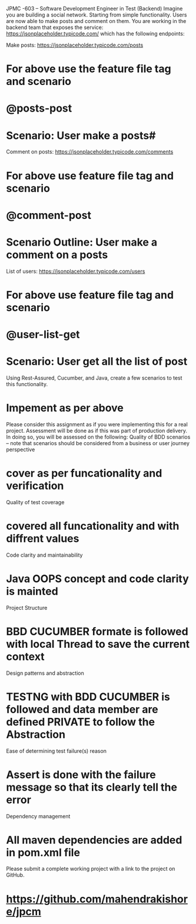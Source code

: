 
 
 JPMC -603 – Software Development Engineer in Test (Backend)
Imagine you are building a social network. Starting from simple functionality. Users are now able to make posts and comment on them. 
You are working in the backend team that exposes the service: https://jsonplaceholder.typicode.com/ which has the following endpoints:

Make posts: https://jsonplaceholder.typicode.com/posts
# For above use the feature file tag and scenario
# @posts-post
# Scenario: User make a  posts#

Comment on posts: https://jsonplaceholder.typicode.com/comments
# For above use feature file tag and scenario
# @comment-post
# Scenario Outline: User make a  comment on a posts
  
List of users: https://jsonplaceholder.typicode.com/users
# For above use feature file tag and scenario
# @user-list-get
# Scenario: User get all the list of post  

Using Rest-Assured, Cucumber, and Java, create a few scenarios to test this functionality.
# Impement as per above

Please consider this assignment as if you were implementing this for a real project. Assessment will be done as if this was part of production delivery. In doing so, you will be assessed on the following:
Quality of BDD scenarios – note that scenarios should be considered from a business or user journey perspective
# cover as per funcationality and verification

Quality of test coverage 
# covered all funcationality and with diffrent values

Code clarity and maintainability
# Java OOPS concept and code clarity is mainted 

Project Structure
# BBD CUCUMBER formate is followed with local Thread to save the current context

Design patterns and abstraction
# TESTNG with BDD CUCUMBER is followed and data member are defined PRIVATE to follow the Abstraction

Ease of determining test failure(s) reason
# Assert is done with the failure message so that its clearly tell the error

Dependency management
# All maven dependencies are added in pom.xml file

Please submit a complete working project with a link to the project on GitHub.
# https://github.com/mahendrakishore/jpcm
